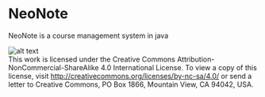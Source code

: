 # NeoNote
NeoNote is a course management system in java


![alt text](https://licensebuttons.net/l/by-nc-sa/3.0/88x31.png "Creative Commons Attribution-NonCommercial-ShareAlike 4.0 International License")<br />
This work is licensed under the Creative Commons Attribution-NonCommercial-ShareAlike 4.0 International License. To view a copy of this license, visit http://creativecommons.org/licenses/by-nc-sa/4.0/ or send a letter to Creative Commons, PO Box 1866, Mountain View, CA 94042, USA.
